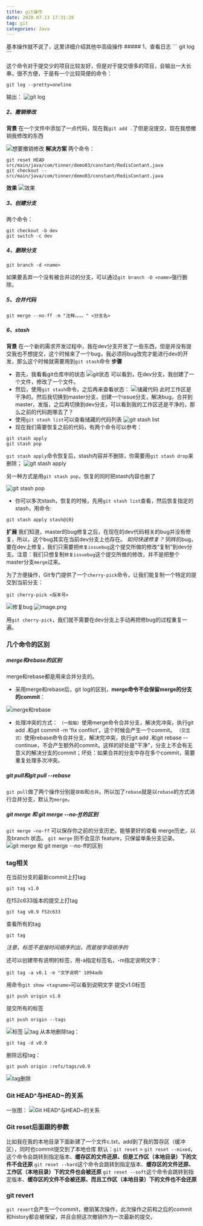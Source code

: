 ```yaml
---
title: git操作
date: 2020.07.13 17:31:28
tag: git
categories: Java
---
```

<meta name="referrer" content="no-referrer" />
基本操作就不说了，这里详细介绍其他中高级操作
##### 1、查看日志
```
git log
```
 
这个命令对于提交少的项目比较友好，但是对于提交很多的项目，会输出一大长串，很不方便，于是有一个比较简便的命令：
```
git log --pretty=oneline
```
输出：
![git log](https://upload-images.jianshu.io/upload_images/15200008-45ddb710fbaa4feb.png?imageMogr2/auto-orient/strip%7CimageView2/2/w/1240)

##### 2、撤销修改
**背景**
在一个文件中添加了一点代码，现在我`git add .`了但是没提交，现在我想撤销我修改的东西

![想要撤销修改](https://upload-images.jianshu.io/upload_images/15200008-ef3f18e06870f830.png?imageMogr2/auto-orient/strip%7CimageView2/2/w/1240)
**解决方案**
两个命令：
```
git reset HEAD  src/main/java/com/tinner/demo03/constant/RedisContant.java
git checkout --  src/main/java/com/tinner/demo03/constant/RedisContant.java

```
**效果**
![效果](https://upload-images.jianshu.io/upload_images/15200008-4f6a48f749025f40.png?imageMogr2/auto-orient/strip%7CimageView2/2/w/1240)
##### 3、创建分支
两个命令：
```
git checkout -b dev
git switch -c dev
```
##### 4、删除分支
```
git branch -d <name>
```
如果要丢弃一个没有被合并过的分支，可以通过`git branch -D <name>`强行删除。
##### 5、合并代码
```
git merge --no-ff -m "注释。。。。" <分支名>
```
##### 6、stash
**背景**
在一个新的需求开发过程中，我在dev分支开发了一些东西，但是并没有提交我也不想提交，这个时候来了一个bug，我必须将bug改完才能进行dev的开发，那么这个时候就需要用到`git stash`命令
**步骤**
- 首先，我看看git仓库中的状态
![git状态](https://upload-images.jianshu.io/upload_images/15200008-a972ff6bedf30c71.png?imageMogr2/auto-orient/strip%7CimageView2/2/w/1240)
可以看到，在dev分支，我创建了一个文件，修改了一个文件。
- 然后，使用`git stash`命令，之后再来查看状态：
![储藏代码](https://upload-images.jianshu.io/upload_images/15200008-8e9e83fcd28a6c6e.png?imageMogr2/auto-orient/strip%7CimageView2/2/w/1240)
此时工作区是干净的。然后我切换到master分支，创建一个issue分支，解决bug，合并到master，发版，之后再切换到dev分支，可以看到我的工作区还是干净的，那么之前的代码跑哪去了？
- 使用`git stash list`可以查看储藏的代码列表
![git stash list](https://upload-images.jianshu.io/upload_images/15200008-3b3f6b8f63f04ea9.png?imageMogr2/auto-orient/strip%7CimageView2/2/w/1240)
- 现在我们需要恢复之前的代码，有两个命令可以参考：
```
git stash apply
git stash pop
```
`git stash apply`命令恢复后，stash内容并不删除，你需要用`git stash drop`来删除；
![git stash apply](https://upload-images.jianshu.io/upload_images/15200008-b8880068ad06e4c5.png?imageMogr2/auto-orient/strip%7CimageView2/2/w/1240)

另一种方式是用`git stash pop`，恢复的同时把stash内容也删了

![git stash pop](https://upload-images.jianshu.io/upload_images/15200008-41d742ccc7ace756.png?imageMogr2/auto-orient/strip%7CimageView2/2/w/1240)

- 你可以多次stash，恢复的时候，先用`git stash list`查看，然后恢复指定的stash，用命令:
```
git stash apply stash@{0}
```
**扩展**
我们知道，master的bug修复之后，在现在的dev代码相关的bug并没有修复，所以，这个bug其实在当前dev分支上也存在。
*如何快速修复？*
同样的bug，要在dev上修复，我们只需要把`修复issuebug`这个提交所做的修改“复制”到dev分支。注意：我们只想复制`修复issuebug`这个提交所做的修改，并不是把整个master分支`merge`过来。

为了方便操作，Git专门提供了一个`cherry-pick`命令，让我们能复制一个特定的提交到当前分支：
```
git cherry-pick <版本号>
```
![修复bug](https://upload-images.jianshu.io/upload_images/15200008-30ceb22e3d0b5e90.png?imageMogr2/auto-orient/strip%7CimageView2/2/w/1240)
![image.png](https://upload-images.jianshu.io/upload_images/15200008-81c651ad31eed27d.png?imageMogr2/auto-orient/strip%7CimageView2/2/w/1240)

用`git cherry-pick`，我们就不需要在dev分支上手动再把修bug的过程重复一遍。

### 几个命令的区别
##### merge和rebase的区别
merge和rebase都是用来合并分支的。
- 采用merge和rebase后，git log的区别，**merge命令不会保留merge的分支的commit**：

![merge和rebase](//upload-images.jianshu.io/upload_images/6081878-f7c90a58674a5584.png?imageMogr2/auto-orient/strip|imageView2/2/w/895)

- 处理冲突的方式：
`（一股脑）`使用merge命令合并分支，解决完冲突，执行git add .和git commit -m 'fix conflict'。这个时候会产生一个commit。
`（交互式）`使用rebase命令合并分支，解决完冲突，执行git add .和git rebase --continue，不会产生额外的commit。这样的好处是"干净"，分支上不会有无意义的解决分支的commit；坏处：如果合并的分支中存在多个commit，需要重复处理多次冲突。
##### git pull和git pull --rebase
`git pull`做了两个操作分别是`获取`和`合并`。所以加了`rebase`就是以`rebase`的方式进行合并分支，默认为`merge`。
##### git merge 和 git merge --no-ff的区别
`git merge –no-ff` 可以保存你之前的分支历史。能够更好的查看 merge历史，以及branch 状态。
`git merge` 则不会显示 feature，只保留单条分支记录。
![git merge 和 git merge --no-ff的区别](https://upload-images.jianshu.io/upload_images/15200008-f7ea47cfb59ac349.png?imageMogr2/auto-orient/strip%7CimageView2/2/w/1240)

### tag相关
在当前分支的最新commit上打tag
```
git tag v1.0
```
在f52c633版本的提交上打tag
```
git tag v0.9 f52c633
```
查看所有的tag
```
git tag
```
*注意，标签不是按时间顺序列出，而是按字母排序的*

还可以创建带有说明的标签，用-a指定标签名，-m指定说明文字：
```
git tag -a v0.1 -m "文字说明" 1094adb
```
用命令`git show <tagname>`可以看到说明文字
提交v1.0标签
```
git push origin v1.0
```
提交所有的标签
```
git push origin --tags
```
![标签](https://upload-images.jianshu.io/upload_images/15200008-57c8edc0e40ec346.png?imageMogr2/auto-orient/strip%7CimageView2/2/w/1240)
![tag](https://upload-images.jianshu.io/upload_images/15200008-5e47e69158aed78a.png?imageMogr2/auto-orient/strip%7CimageView2/2/w/1240)
从本地删除tag：
```
git tag -d v0.9
```
删除远程tag：
```
git push origin :refs/tags/v0.9
```
![tag删除](https://upload-images.jianshu.io/upload_images/15200008-45ac44d2f7a193ff.png?imageMogr2/auto-orient/strip%7CimageView2/2/w/1240)
### Git HEAD^与HEAD~的关系
一张图：
![Git HEAD^与HEAD~的关系](https://upload-images.jianshu.io/upload_images/15200008-57f1b8f25ab5d35a.png?imageMogr2/auto-orient/strip%7CimageView2/2/w/1240)
### Git reset后面跟的参数
比如我在我的本地目录下面新建了一个文件c.txt，add到了我的暂存区（缓冲区），同时也commit提交到了本地仓库
默认：`git reset` = `git reset --mixed`，这个命令会跳转到指定版本、**缓存区的文件还原、但是工作区（本地目录）下的文件不会还原**
`git reset --hard`这个命令会跳转到指定版本、**缓存区的文件还原、工作区（本地目录）下的文件也会被还原**
`git reset --soft`这个命令会跳转到指定版本、**缓存区的文件不会被还原、而且工作区（本地目录）下的文件也不会还原**
### git revert
`git revert`会产生一个commit，撤销某次操作，此次操作之前和之后的commit和history都会被保留，并且会把这次撤销作为一次最新的提交。






